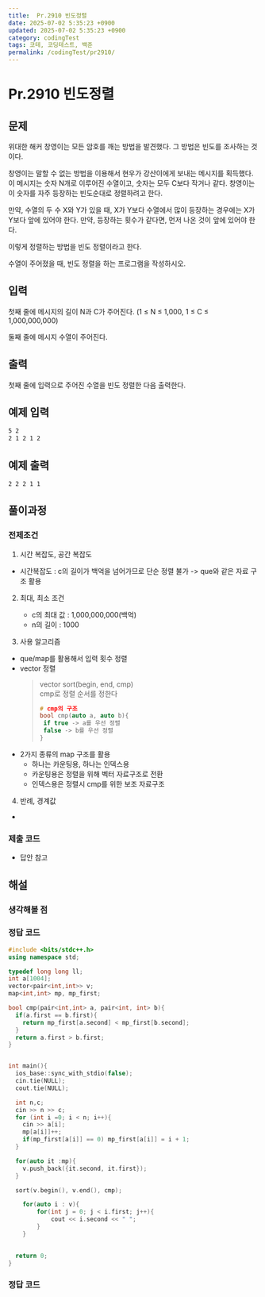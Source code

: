 ```yaml
---
title:  Pr.2910 빈도정렬
date: 2025-07-02 5:35:23 +0900
updated: 2025-07-02 5:35:23 +0900
category: codingTest
tags: 코테, 코딩테스트, 백준
permalink: /codingTest/pr2910/
---
```

# Pr.2910 빈도정렬
## 문제
위대한 해커 창영이는 모든 암호를 깨는 방법을 발견했다. 그 방법은 빈도를 조사하는 것이다.

창영이는 말할 수 없는 방법을 이용해서 현우가 강산이에게 보내는 메시지를 획득했다. 이 메시지는 숫자 N개로 이루어진 수열이고, 숫자는 모두 C보다 작거나 같다. 창영이는 이 숫자를 자주 등장하는 빈도순대로 정렬하려고 한다.

만약, 수열의 두 수 X와 Y가 있을 때, X가 Y보다 수열에서 많이 등장하는 경우에는 X가 Y보다 앞에 있어야 한다. 만약, 등장하는 횟수가 같다면, 먼저 나온 것이 앞에 있어야 한다.

이렇게 정렬하는 방법을 빈도 정렬이라고 한다.

수열이 주어졌을 때, 빈도 정렬을 하는 프로그램을 작성하시오.
## 입력
첫째 줄에 메시지의 길이 N과 C가 주어진다. (1 ≤ N ≤ 1,000, 1 ≤ C ≤ 1,000,000,000)

둘째 줄에 메시지 수열이 주어진다.

## 출력
첫째 줄에 입력으로 주어진 수열을 빈도 정렬한 다음 출력한다.

## 예제 입력

```markdown
5 2
2 1 2 1 2
```

## 예제 출력

```markdown
2 2 2 1 1
```


## 풀이과정

### 전제조건
1. 시간 복잡도, 공간 복잡도
 - 시간복잡도 : c의 길이가 백억을 넘어가므로 단순 정렬 불가 -> que와 같은 자료 구조 활용 

2. 최대, 최소 조건
   - c의 최대 값 : 1,000,000,000(백억)
   - n의 길이 : 1000
   
3. 사용 알고리즘
  - que/map를 활용해서 입력 횟수 정렬 
  - vector 정렬   
    > vector sort(begin, end, cmp) </br>
    > cmp로 정렬 순서를 정한다  </br>
    > ```cpp 
    > # cmp의 구조 
    > bool cmp(auto a, auto b){
    >  if true -> a를 우선 정렬
    >  false -> b를 우선 정렬
    > }
    > ```
  - 2가지 종류의 map 구조를 활용
    - 하나는 카운팅용, 하나는 인덱스용
    - 카운팅용은 정렬을 위해 벡터 자료구조로 전환
    - 인덱스용은 정렬시 cmp를 위한 보조 자료구조

4. 반례, 경계값
  - 
  
### 제출 코드
- 답안 참고 

## 해설
### 생각해볼 점


### 정답 코드

```cpp
#include <bits/stdc++.h>
using namespace std;

typedef long long ll;
int a[1004];
vector<pair<int,int>> v;
map<int,int> mp, mp_first;

bool cmp(pair<int,int> a, pair<int, int> b){
  if(a.first == b.first){
    return mp_first[a.second] < mp_first[b.second];
  }
  return a.first > b.first;
}


int main(){
  ios_base::sync_with_stdio(false);
  cin.tie(NULL);
  cout.tie(NULL);

  int n,c;
  cin >> n >> c;
  for (int i =0; i < n; i++){
    cin >> a[i];
    mp[a[i]]++;
    if(mp_first[a[i]] == 0) mp_first[a[i]] = i + 1;
  }

  for(auto it :mp){
    v.push_back({it.second, it.first});
  }

  sort(v.begin(), v.end(), cmp);

	for(auto i : v){
		for(int j = 0; j < i.first; j++){
			cout << i.second << " ";
		}
	} 

  
  return 0;
}
```

### 정답 코드



